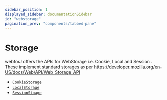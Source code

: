```yaml
---
sidebar_position: 1
displayed_sidebar: documentationSidebar
id: "webstorage"
pagination_prev: "components/tabbed-pane"
---
```


# Storage

webforJ  offers the APIs for WebStorage i.e. Cookie, Local and Session . These implement standard storages as per https://developer.mozilla.org/en-US/docs/Web/API/Web_Storage_API
- [`CookieStorage`](/docs/webstorage/storage#CookieStorage)
- [`LocalStorage`](/docs/webstorage/storage#LocalStorage)
- [`SessionStoage`](/docs/webstorage/storage#SessionStoage)
 